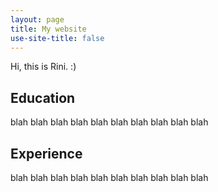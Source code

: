 ```yaml
---
layout: page
title: My website
use-site-title: false
---
```


Hi, this is Rini. :)

Education
----------

blah
blah
blah
blah
blah
blah
blah
blah
blah
blah



Experience
----------

blah
blah
blah
blah
blah
blah
blah
blah
blah
blah



